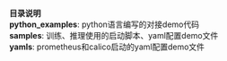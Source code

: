 **目录说明**<br>
**python_examples**: python语言编写的对接demo代码<br/>
**samples**: 训练、推理使用的启动脚本、yaml配置demo文件<br/>
**yamls**: prometheus和calico启动的yaml配置demo文件